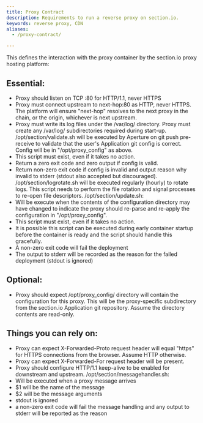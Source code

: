 ```yaml
---
title: Proxy Contract
description: Requirements to run a reverse proxy on section.io.
keywords: reverse proxy, CDN
aliases:
  - /proxy-contract/

---
```


This defines the interaction with the proxy container by the section.io proxy hosting platform:

## Essential:

 * Proxy should listen on TCP :80 for HTTP/1.1, never HTTPS
 * Proxy must connect upstream to next-hop:80 as HTTP, never HTTPS. The platform will ensure "next-hop" resolves to the next proxy in the chain, or the origin, whichever is next upstream.
 * Proxy must write its log files under the /var/log/ directory. Proxy must create any /var/log/ subdirectories required during start-up.
/opt/section/validate.sh will be executed by Aperture on git push pre-receive to validate that the user's Application git config is correct. Config will be in "/opt/proxy_config" as above.
 * This script must exist, even if it takes no action.
 * Return a zero exit code and zero output if config is valid.
 * Return non-zero exit code if config is invalid and output reason why invalid to stderr (stdout also accepted but discouraged).
/opt/section/logrotate.sh will be executed regularly (hourly) to rotate logs. This script needs to perform the file rotation and signal processes to re-open file descriptors.
/opt/section/update.sh:
 * Will be execute when the contents of the configuration directory may have changed to indicate the proxy should re-parse and re-apply the configuration in "/opt/proxy_config".
 * This script must exist, even if it takes no action.
 * It is possible this script can be executed during early container startup before the container is ready and the script should handle this gracefully.
 * A non-zero exit code will fail the deployment
 * The output to stderr will be recorded as the reason for the failed deployment (stdout is ignored)

## Optional:

 * Proxy should expect /opt/proxy_config/ directory will contain the configuration for this proxy. This will be the proxy-specific subdirectory from the section.io Application git repository. Assume the directory contents are read-only.

## Things you can rely on:

 * Proxy can expect X-Forwarded-Proto request header will equal "https" for HTTPS connections from the browser. Assume HTTP otherwise.
 * Proxy can expect X-Forwarded-For request header will be present.
 * Proxy should configure HTTP/1.1 keep-alive to be enabled for downstream and upstream.
/opt/section/messagehandler.sh:
 * Will be executed when a proxy message arrives
 * $1 will be the name of the message
 * $2 will be the message arguments
 * stdout is ignored
 * a non-zero exit code will fail the message handling and any output to stderr will be reported as the reason
